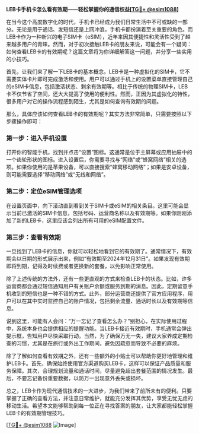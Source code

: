 **LEB卡手机卡怎么看有效期——轻松掌握你的通信权益[[TG💪+ @esim1088](https://t.me/s/esim1088)]**

在当今这个高度数字化的时代，手机卡已经成为我们日常生活中不可或缺的一部分。无论是用于通话、发短信还是上网冲浪，手机卡都扮演着至关重要的角色。而LEB卡作为一种新兴的电子SIM卡（eSIM），近年来因其便捷性和灵活性受到了越来越多用户的青睐。然而，对于初次接触LEB卡的朋友来说，可能会有一个疑问：如何查看LEB卡的有效期呢？这篇文章将为你详细解答这一问题，并分享一些实用的小技巧。

首先，让我们来了解一下LEB卡的基本概念。LEB卡是一种虚拟化的SIM卡，它不需要实体卡片即可完成激活和使用。用户可以通过手机上的设置菜单直接管理自己的eSIM卡信息，包括激活状态、剩余有效期等。相比于传统的物理SIM卡，LEB卡不仅节省了空间，还大大提高了使用的便利性。然而，正因为其虚拟化的特性，很多用户对它的操作流程感到陌生，尤其是如何查询有效期的问题。

那么，具体应该如何查看LEB卡的有效期呢？其实方法非常简单，只需要按照以下步骤操作即可：

### **第一步：进入手机设置**
打开你的智能手机，找到并点击“设置”图标。这通常是位于主屏幕或应用抽屉中的一个齿轮形状的图标。进入设置后，你需要寻找与“网络”或“蜂窝网络”相关的选项。如果你使用的是苹果设备，可以直接搜索“蜂窝移动网络”；如果是安卓设备，则可能需要选择“移动网络”或“无线和网络”。

### **第二步：定位eSIM管理选项**
在设置页面中，向下滚动直到看到关于SIM卡或eSIM的相关条目。这里可能会显示当前已激活的SIM卡信息，包括号码、运营商名称以及有效期等。如果你刚刚添加了新的LEB卡，这里应该会列出所有可用的eSIM配置文件。

### **第三步：查看有效期**
一旦找到了LEB卡的信息，你就可以轻松地看到它的有效期了。通常情况下，有效期会以日期的形式展示出来，例如“有效期至2024年12月31日”。如果发现有效期即将到期，记得及时续费或者更换新的套餐，以免影响正常使用。

除了上述传统的方法外，还有一些更直观的方式来检查LEB卡的状态。比如，许多运营商都会通过短信通知用户有关账户余额或服务到期的消息。因此，定期留意手机收到的短信也是一种不错的方式。此外，部分运营商还提供了官方应用程序，用户可以在其中实时监控自己的账户情况，包括剩余流量、通话时长以及有效期等信息。

说到这里，可能有人会问：“万一忘记了查看怎么办？”别担心，在实际使用过程中，系统本身也会提供相应的提醒功能。当LEB卡接近有效期时，手机通常会弹出提示框，告知用户尽快采取行动。当然，为了确保万无一失，建议大家养成定期检查的习惯，尤其是在旅行或外出工作期间，避免因疏忽而导致不必要的麻烦。

除了了解如何查看有效期之外，还有一些额外的小贴士可以帮助你更好地管理和维护LEB卡。首先，确保始终使用官方渠道购买LEB卡，这样可以保证产品质量和服务保障。其次，合理规划流量和通话时间，尽量避免超出套餐范围的情况发生。最后，不要忘记备份重要数据，以防万一出现意外丢失或损坏。

总之，LEB卡作为现代通信技术的一大进步，为我们带来了前所未有的便利。只要掌握了正确的查看方法，并注意日常维护，就能充分发挥其优势，享受无忧无虑的移动生活。希望本文能够帮助到每一位正在寻找答案的朋友，让大家都能轻松掌握LEB卡的有效期管理技巧。

[[TG💪+ @esim1088](https://t.me/s/esim1088) ![Image](https://i.postimg.cc/4NQfJmqS/Snipaste-2025-05-13-00-14-12.png)]